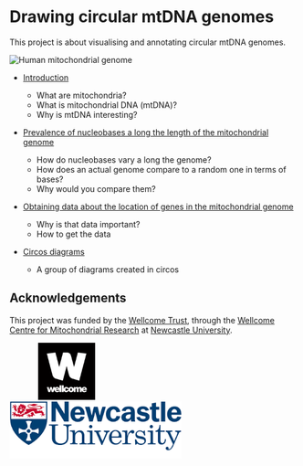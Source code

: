 # Drawing circular mtDNA genomes

This project is about visualising and annotating circular mtDNA genomes.

![Human mitochondrial genome](../images/circos/NC_012920.1.png)

+ [Introduction](posts/about_mtDNA.md)
	+ What are mitochondria?
	+ What is mitochondrial DNA (mtDNA)?
	+ Why is mtDNA interesting?

 + [Prevalence of nucleobases a long the length of the mitochondrial genome](posts/mitochondrial_genome_plots.md)
 	+ How do nucleobases vary a long the genome?
	+ How does an actual genome compare to a random one in terms of bases?
	+ Why would you compare them?

 + [Obtaining data about the location of genes in the mitochondrial genome](posts/obtaining_gene_location_data.md)
 	+ Why is that data important?
	+ How to get the data
 + [Circos diagrams](posts/circos_diagrams.md)
 	+ A group of diagrams created in circos

## Acknowledgements
This project was funded by the [Wellcome Trust](https://wellcome.ac.uk/), through the [Wellcome Centre for Mitochondrial Research](https://www.newcastle-mitochondria.com/) at [Newcastle University](https://www.ncl.ac.uk/).

<p float="left">
  <img src="images/logos/wellcome-logo-black.png" height=100, style="padding: 0 50px;">
  <img src="images/logos/Newcastle.png" height=100>
</p>
